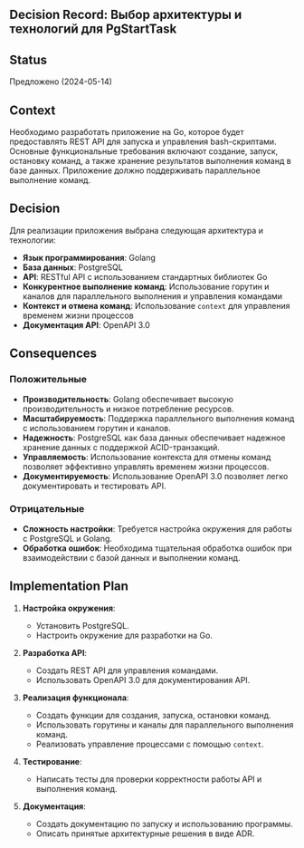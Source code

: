 ## Decision Record: Выбор архитектуры и технологий для PgStartTask

## Status

Предложено (2024-05-14)

## Context

Необходимо разработать приложение на Go, которое будет предоставлять REST API для запуска и управления bash-скриптами. Основные функциональные требования включают создание, запуск, остановку команд, а также хранение результатов выполнения команд в базе данных. Приложение должно поддерживать параллельное выполнение команд.

## Decision

Для реализации приложения выбрана следующая архитектура и технологии:

- **Язык программирования**: Golang
- **База данных**: PostgreSQL
- **API**: RESTful API с использованием стандартных библиотек Go
- **Конкурентное выполнение команд**: Использование горутин и каналов для параллельного выполнения и управления командами
- **Контекст и отмена команд**: Использование `context` для управления временем жизни процессов
- **Документация API**: OpenAPI 3.0

## Consequences

### Положительные

- **Производительность**: Golang обеспечивает высокую производительность и низкое потребление ресурсов.
- **Масштабируемость**: Поддержка параллельного выполнения команд с использованием горутин и каналов.
- **Надежность**: PostgreSQL как база данных обеспечивает надежное хранение данных с поддержкой ACID-транзакций.
- **Управляемость**: Использование контекста для отмены команд позволяет эффективно управлять временем жизни процессов.
- **Документируемость**: Использование OpenAPI 3.0 позволяет легко документировать и тестировать API.

### Отрицательные

- **Сложность настройки**: Требуется настройка окружения для работы с PostgreSQL и Golang.
- **Обработка ошибок**: Необходима тщательная обработка ошибок при взаимодействии с базой данных и выполнении команд.

## Implementation Plan

1. **Настройка окружения**:
    - Установить PostgreSQL.
    - Настроить окружение для разработки на Go.

2. **Разработка API**:
    - Создать REST API для управления командами.
    - Использовать OpenAPI 3.0 для документирования API.

3. **Реализация функционала**:
    - Создать функции для создания, запуска, остановки команд.
    - Использовать горутины и каналы для параллельного выполнения команд.
    - Реализовать управление процессами с помощью `context`.

4. **Тестирование**:
    - Написать тесты для проверки корректности работы API и выполнения команд.

5. **Документация**:
    - Создать документацию по запуску и использованию программы.
    - Описать принятые архитектурные решения в виде ADR.
